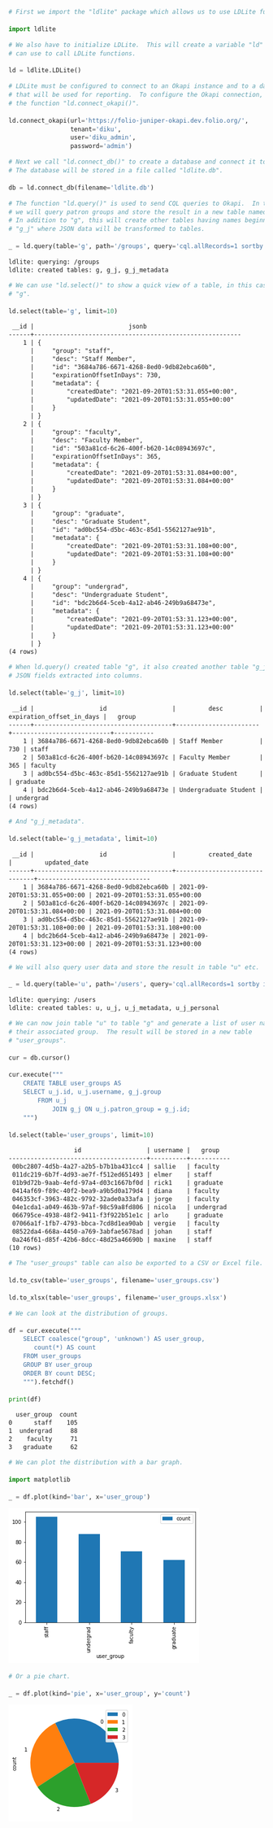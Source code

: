 ```python
# First we import the "ldlite" package which allows us to use LDLite functions.

import ldlite
```


```python
# We also have to initialize LDLite.  This will create a variable "ld" which we
# can use to call LDLite functions.

ld = ldlite.LDLite()
```


```python
# LDLite must be configured to connect to an Okapi instance and to a database
# that will be used for reporting.  To configure the Okapi connection, we use
# the function "ld.connect_okapi()".

ld.connect_okapi(url='https://folio-juniper-okapi.dev.folio.org/',
                 tenant='diku',
                 user='diku_admin',
                 password='admin')
```


```python
# Next we call "ld.connect_db()" to create a database and connect it to DBLite.
# The database will be stored in a file called "ldlite.db".

db = ld.connect_db(filename='ldlite.db')
```


```python
# The function "ld.query()" is used to send CQL queries to Okapi.  In this case
# we will query patron groups and store the result in a new table named "g".
# In addition to "g", this will create other tables having names beginning with
# "g_j" where JSON data will be transformed to tables.

_ = ld.query(table='g', path='/groups', query='cql.allRecords=1 sortby id')
```

    ldlite: querying: /groups
    ldlite: created tables: g, g_j, g_j_metadata



```python
# We can use "ld.select()" to show a quick view of a table, in this case table
# "g".

ld.select(table='g', limit=10)
```

     __id |                          jsonb                          
    ------+---------------------------------------------------------
        1 | { 
          |     "group": "staff", 
          |     "desc": "Staff Member", 
          |     "id": "3684a786-6671-4268-8ed0-9db82ebca60b", 
          |     "expirationOffsetInDays": 730, 
          |     "metadata": { 
          |         "createdDate": "2021-09-20T01:53:31.055+00:00", 
          |         "updatedDate": "2021-09-20T01:53:31.055+00:00" 
          |     } 
          | } 
        2 | { 
          |     "group": "faculty", 
          |     "desc": "Faculty Member", 
          |     "id": "503a81cd-6c26-400f-b620-14c08943697c", 
          |     "expirationOffsetInDays": 365, 
          |     "metadata": { 
          |         "createdDate": "2021-09-20T01:53:31.084+00:00", 
          |         "updatedDate": "2021-09-20T01:53:31.084+00:00" 
          |     } 
          | } 
        3 | { 
          |     "group": "graduate", 
          |     "desc": "Graduate Student", 
          |     "id": "ad0bc554-d5bc-463c-85d1-5562127ae91b", 
          |     "metadata": { 
          |         "createdDate": "2021-09-20T01:53:31.108+00:00", 
          |         "updatedDate": "2021-09-20T01:53:31.108+00:00" 
          |     } 
          | } 
        4 | { 
          |     "group": "undergrad", 
          |     "desc": "Undergraduate Student", 
          |     "id": "bdc2b6d4-5ceb-4a12-ab46-249b9a68473e", 
          |     "metadata": { 
          |         "createdDate": "2021-09-20T01:53:31.123+00:00", 
          |         "updatedDate": "2021-09-20T01:53:31.123+00:00" 
          |     } 
          | } 
    (4 rows)
    



```python
# When ld.query() created table "g", it also created another table "g_j" with
# JSON fields extracted into columns.

ld.select(table='g_j', limit=10)
```

     __id |                  id                  |         desc          | expiration_offset_in_days |   group   
    ------+--------------------------------------+-----------------------+---------------------------+-----------
        1 | 3684a786-6671-4268-8ed0-9db82ebca60b | Staff Member          |                       730 | staff     
        2 | 503a81cd-6c26-400f-b620-14c08943697c | Faculty Member        |                       365 | faculty   
        3 | ad0bc554-d5bc-463c-85d1-5562127ae91b | Graduate Student      |                           | graduate  
        4 | bdc2b6d4-5ceb-4a12-ab46-249b9a68473e | Undergraduate Student |                           | undergrad 
    (4 rows)
    



```python
# And "g_j_metadata".

ld.select(table='g_j_metadata', limit=10)
```

     __id |                  id                  |         created_date          |         updated_date          
    ------+--------------------------------------+-------------------------------+-------------------------------
        1 | 3684a786-6671-4268-8ed0-9db82ebca60b | 2021-09-20T01:53:31.055+00:00 | 2021-09-20T01:53:31.055+00:00 
        2 | 503a81cd-6c26-400f-b620-14c08943697c | 2021-09-20T01:53:31.084+00:00 | 2021-09-20T01:53:31.084+00:00 
        3 | ad0bc554-d5bc-463c-85d1-5562127ae91b | 2021-09-20T01:53:31.108+00:00 | 2021-09-20T01:53:31.108+00:00 
        4 | bdc2b6d4-5ceb-4a12-ab46-249b9a68473e | 2021-09-20T01:53:31.123+00:00 | 2021-09-20T01:53:31.123+00:00 
    (4 rows)
    



```python
# We will also query user data and store the result in table "u" etc.

_ = ld.query(table='u', path='/users', query='cql.allRecords=1 sortby id')
```

    ldlite: querying: /users
    ldlite: created tables: u, u_j, u_j_metadata, u_j_personal



```python
# We can now join table "u" to table "g" and generate a list of user names and
# their associated group.  The result will be stored in a new table
# "user_groups".

cur = db.cursor()

cur.execute("""
    CREATE TABLE user_groups AS
    SELECT u_j.id, u_j.username, g_j.group
        FROM u_j
            JOIN g_j ON u_j.patron_group = g_j.id;
    """)

ld.select(table='user_groups', limit=10)
```

                      id                  | username |   group   
    --------------------------------------+----------+-----------
     00bc2807-4d5b-4a27-a2b5-b7b1ba431cc4 | sallie   | faculty   
     011dc219-6b7f-4d93-ae7f-f512ed651493 | elmer    | staff     
     01b9d72b-9aab-4efd-97a4-d03c1667bf0d | rick1    | graduate  
     0414af69-f89c-40f2-bea9-a9b5d0a179d4 | diana    | faculty   
     046353cf-3963-482c-9792-32ade0a33afa | jorge    | faculty   
     04e1cda1-a049-463b-97af-98c59a8fd806 | nicola   | undergrad 
     066795ce-4938-48f2-9411-f3f922b51e1c | arlo     | graduate  
     07066a1f-1fb7-4793-bbca-7cd8d1ea90ab | vergie   | faculty   
     08522da4-668a-4450-a769-3abfae5678ad | johan    | staff     
     0a246f61-d85f-42b6-8dcc-48d25a46690b | maxine   | staff     
    (10 rows)
    



```python
# The "user_groups" table can also be exported to a CSV or Excel file.

ld.to_csv(table='user_groups', filename='user_groups.csv')

ld.to_xlsx(table='user_groups', filename='user_groups.xlsx')
```


```python
# We can look at the distribution of groups.

df = cur.execute("""
    SELECT coalesce("group", 'unknown') AS user_group,
       count(*) AS count
    FROM user_groups
    GROUP BY user_group
    ORDER BY count DESC;
    """).fetchdf()

print(df)
```

      user_group  count
    0      staff    105
    1  undergrad     88
    2    faculty     71
    3   graduate     62



```python
# We can plot the distribution with a bar graph.

import matplotlib

_ = df.plot(kind='bar', x='user_group')
```


    
![png](output_13_1.png)
    



```python
# Or a pie chart.

_ = df.plot(kind='pie', x='user_group', y='count')
```


    
![png](output_14_1.png)
    

